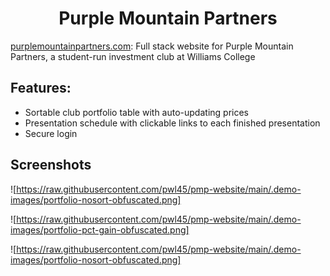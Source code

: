 <div align="center">

# Purple Mountain Partners
</div>
  
[purplemountainpartners.com](purplemountainpartners.com): 
Full stack website for Purple Mountain Partners, a student-run investment club at Williams College

## Features: 
* Sortable club portfolio table with auto-updating prices
* Presentation schedule with clickable links to each finished presentation
* Secure login

## Screenshots

![https://raw.githubusercontent.com/pwl45/pmp-website/main/.demo-images/portfolio-nosort-obfuscated.png]

![https://raw.githubusercontent.com/pwl45/pmp-website/main/.demo-images/portfolio-pct-gain-obfuscated.png]

![https://raw.githubusercontent.com/pwl45/pmp-website/main/.demo-images/portfolio-nosort-obfuscated.png]
